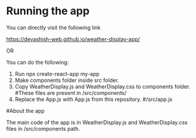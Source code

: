 # Running the app 
 You can directly visit the following link
 
 https://devashish-web.github.io/weather-display-app/
 
 OR
 
 You can do the following:
 1. Run npx create-react-app my-app
 2. Make components folder inside src folder.
 3. Copy WeatherDisplay.js and WeatherDisplay.css to components folder. #These files are present in /src/components/
 4. Replace the App.js with App.js from this repository. #/src/app.js
 
 #About the app
 
 The main code of the app is in WeatherDisplay.js and WeatherDisplay.css files in /src/components path.
